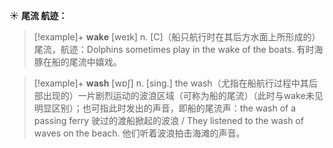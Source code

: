 ☀ <span class="category">**尾流 航迹：**</span>
>[!example]+ <span class="vocabulary">**wake**</span> [weɪk] 
> <span class="definition">n. [C]（船只航行时在其后方水面上所形成的）尾流，航迹：</span>Dolphins sometimes play in the wake of the boats. 有时海豚在船的尾流中嬉戏。

>[!example]+ <span class="vocabulary">**wash**</span> [wɒʃ] 
> <span class="definition">n. [sing.] the wash（尤指在船航行过程中其后部出现的）一片剧烈运动的波浪区域（可称为船的尾流）（此时与wake未见明显区别）；也可指此时发出的声音，即船的尾流声：</span>the wash of a passing ferry 驶过的渡船掀起的波浪 / They listened to the wash of waves on the beach. 他们听着波浪拍击海滩的声音。
